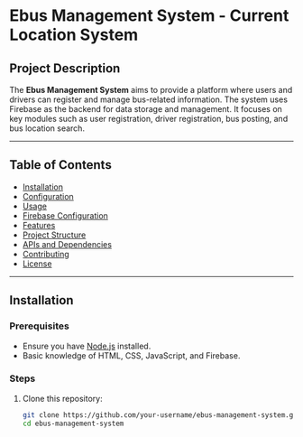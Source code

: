 # Ebus Management System - Current Location System

## Project Description
The **Ebus Management System** aims to provide a platform where users and drivers can register and manage bus-related information. The system uses Firebase as the backend for data storage and management. It focuses on key modules such as user registration, driver registration, bus posting, and bus location search.

---

## Table of Contents
- [Installation](#installation)
- [Configuration](#configuration)
- [Usage](#usage)
- [Firebase Configuration](#firebase-configuration)
- [Features](#features)
- [Project Structure](#project-structure)
- [APIs and Dependencies](#apis-and-dependencies)
- [Contributing](#contributing)
- [License](#license)

---

## Installation

### Prerequisites
- Ensure you have [Node.js](https://nodejs.org/) installed.
- Basic knowledge of HTML, CSS, JavaScript, and Firebase.

### Steps
1. Clone this repository:
   ```bash
   git clone https://github.com/your-username/ebus-management-system.git
   cd ebus-management-system
